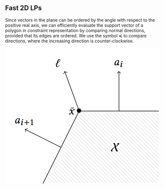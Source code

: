 ## Fast 2D LPs

Since vectors in the plane can be ordered
by the angle with respect to the positive real axis, we can efficiently evaluate
the support vector of a polygon in constraint representation by comparing normal directions, provided that its edges are ordered. We use the symbol $\preceq$ to compare directions, where the increasing direction is counter-clockwise.


![../assets/intuition2dlp.png](../assets/intuition2dlp.png)